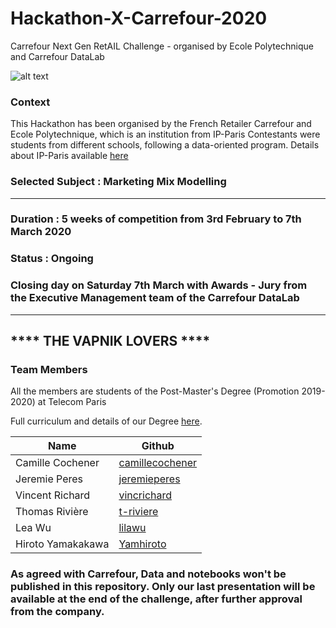 # Hackathon-X-Carrefour-2020
Carrefour Next Gen RetAIL Challenge - organised by Ecole Polytechnique and Carrefour DataLab

![alt text](https://github.com/yamhiroto/Hackathon-X-Carrefour-2020/raw/master/hackathon-presentation.png)


### Context
This Hackathon has been organised by the French Retailer Carrefour and Ecole Polytechnique, which is an institution from IP-Paris
Contestants were students from different schools, following a data-oriented program.
Details about IP-Paris available [here](https://www.ip-paris.fr/en/home-en/ "here") 

### Selected Subject : Marketing Mix Modelling 

------
### Duration : 5 weeks of competition from 3rd February to 7th March 2020

### Status : Ongoing

### Closing day on Saturday 7th March with Awards - Jury from the Executive Management team of the Carrefour DataLab
------


## **** THE VAPNIK LOVERS ****

### Team Members  

All the members are students of the Post-Master's Degree (Promotion 2019-2020) at Telecom Paris

Full curriculum and details of our Degree [here](
https://www.telecom-paris.fr/en/post-masters-degree/all-post-masters-degree/post-masters-degree-in-big-data "here").

Name  | Github
------------- | -------------
Camille Cochener | [camillecochener](http://github.com/camillecochener "camillecochene") 
Jeremie Peres | [jeremieperes](http://github.com/jeremieperes "jeremieperes")
Vincent Richard | [vincrichard](http://github.com/vincrichard "vincrichard")
Thomas Rivière | [t-riviere](http://github.com/t-riviere "t-riviere")
Lea Wu | [lilawu](http://github.com/lilawu "lilawu")
Hiroto Yamakakawa | [Yamhiroto](http://github.com/yamhiroto "yamhiroto")


### As agreed with Carrefour, Data and notebooks won't be published in this repository. Only our last presentation will be available at the end of the challenge, after further approval from the company.




